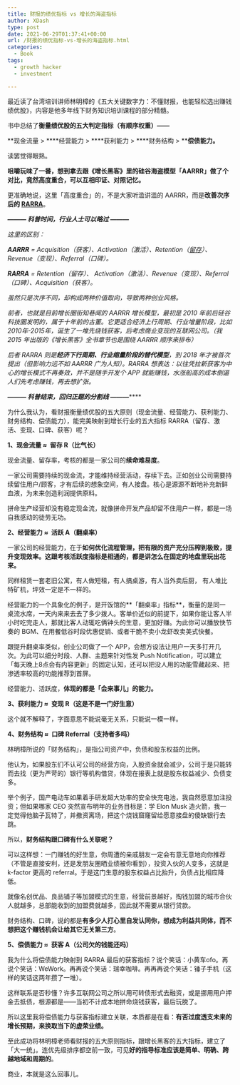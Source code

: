 ```yaml
---
title: 财报的绩优指标 vs 增长的海盗指标
author: XDash
type: post
date: 2021-06-29T01:37:41+00:00
url: /财报的绩优指标-vs-增长的海盗指标.html
categories:
  - Book
tags:
  - growth hacker
  - investment

---
```

 

最近读了台湾培训讲师林明樟的《五大关键数字力：不懂财报，也能轻松选出赚钱绩优股》，内容是他多年线下财务知识培训课程的部分精髓。

书中总结了**衡量绩优股的五大判定指标（有顺序权重）——**

**现金流量 >&nbsp;****经营能力 >&nbsp;****获利能力 >&nbsp;****财务结构 >&nbsp;****偿债能力。**

读罢觉得眼熟。

**咀嚼玩味了一番，想到拿去跟《增长黑客》里的硅谷海盗模型「AARRR」做了个对比，竟然高度重合，可以互相印证、对照记忆。**

更准确地说，这里「高度重合」的，不是大家听滥讲滥的 AARRR，而是**改善次序后的 <span class='wp_keywordlink'><a href="http://www.baidu.com" title="权重" rel="nofollow" target="_blank">RARRA</a></span>**。

_**———&nbsp;科普时间，行业人士可以略过 ———**_

_这里的区别：_

_**AARRR**&nbsp;= Acquisition（获客）、Activation（激活）、Retention（<span class='wp_keywordlink'><a href="http://www.baidu.com" title="权重" rel="nofollow" target="_blank">留存</a></span>）、Revenue（变现）、Referral（口碑）。_

_**RARRA**&nbsp;= Retention（留存）、 Activation（激活）、Revenue（变现）、Referral（口碑）、Acquisition（获客）。_

_虽然只是次序不同，却构成两种价值取向，导致两种创业风格。_

_前者，也就是目前增长圈街知巷闻的 AARRR 增长模型，最初是 2010 年前后硅谷科技圈发明的，属于十年前的古董。它更适合经济上行周期、行业增量阶段，比如2010年-2015年，诞生了一堆先烧钱获客，后考虑商业变现的互联网公司。（我 2015 年出版的《增长黑客》全书章节也是围绕 AARRR 顺序来排布）_

_后者 RARRA 则是**经济下行周期、行业缩量阶段的替代模型**，到 2018 年才被首次提出（但影响力远不如 AARRR 广为人知）。RARRA 想表达：以往凭拉新获客为中心的增长模式不再奏效，并不是随手开发个 APP 就能赚钱，水涨船高的成本倒逼人们先考虑赚钱，再去想扩张。_

_**——— 科普结束，回归正题的分割线 ———**_****

为什么我认为，看财报衡量绩优股的五大原则（现金流量、经营能力、获利能力、财务结构、偿债能力），能完美映射到增长行业的五大指标 RARRA（留存、激活、变现、口碑、获客）呢？

**1、现金流量 ≈&nbsp; 留存 R（比气长）**

现金流量、留存率，考核的都是一家公司的**续命难易度**。

一家公司需要持续的现金流，才能维持经营活动，存续下去。正如创业公司需要持续留住用户/顾客，才有后续的想象空间，有人接盘。核心是源源不断地补充新鲜血液，为未来创造利润提供原料。

拼命生产经营却没有稳定现金流，就像拼命开发产品却留不住用户一样，都是一场自我感动的徒劳无功。

**2、经营能力 ≈&nbsp; 活跃 A（翻桌率）**

一家公司的经营能力，在于**如何优化流程管理，把有限的资产充分压榨到极致，提升变现效率。**这跟考核活跃度指标是相通的，都是讲**怎么在固定的地盘里玩出花来。**

同样租赁一套老旧公寓，有人做短租，有人搞桌游，有人当外卖后厨， 有人堆比特矿机，坪效一定是不一样的。

经营能力的一个具象化的例子，是开饭馆的**「翻桌率」指标**，衡量的是同一桌流水席，一天内来来去去了多少拨人。客单价近似的前提下，如果你能让客人半小时吃完走人，那就比客人动辄吃俩钟头的生意，更加好赚。为此你可以播放快节奏的 BGM、在用餐低谷时段优惠促销、或者干脆不卖小龙虾改卖美式快餐。

跟提升翻桌率类似，创业公司做了一个 APP，会想方设法让用户一天多打开几次。为此可以细分时段、人群、主题来针对性发 Push Notification，可以建立「每天晚上8点会有内容更新」的固定认知，还可以把没人用的功能雪藏起来、把渗透率较高的功能推荐到首屏。

经营能力、活跃度，**体现的都是「会来事儿」的能力。**

**3、获利能力 ≈&nbsp; 变现 R（这是不是一门好生意）**

这个就不解释了，字面意思不能说毫无关系，只能说一模一样。

**4、财务结构 ≈&nbsp; 口碑 Referral（支持者多吗）**

林明樟所说的「财务结构」，是指公司资产中，负债和股东权益的比例。

他认为，如果股东们不认可公司的经营方向，入股资金就会减少，公司于是只能转而去找（更为严苛的）银行等机构借贷，体现在报表上就是股东权益减少、负债变多。

举个例子，国产电动车如果着手研发超大功率的安全快充电池，我自然愿意加注投资；但如果哪家 CEO 突然宣布明年的业务目标是：学 Elon Musk 造火箭，我一定觉得他脑子瓦特了，并撤资离场，把这个烧钱窟窿留给愿意接盘的傻缺银行去跳。

所以，**财务结构跟口碑有什么关联呢？**

可以这样想：一门赚钱的好生意，你周遭的亲戚朋友一定会有意无意地向你推荐（不管是直接安利，还是发朋友圈晒业绩被你看到），投资入伙的人变多，这就是 k-factor 更高的 referral。于是这门生意的股东权益占比抬升，负债占比相应降低。

就像名创优品、良品铺子等加盟模式的生意，经营前景越好，掏钱加盟的城市合伙人就越多，总部能收到的加盟费就越多，因此就不需要从银行贷款。

财务结构、口碑，说的都是**有多少人打心里自发认同你，想成为利益共同体，而不想把这个赚钱机会让给其它无关第三方**。

**5、偿债能力 ≈&nbsp; 获客 A（公司欠的钱能还吗）**

我为什么将偿债能力映射到 RARRA 最后的获客指标？说个笑话：小黄车ofo。再说个笑话：WeWork。再再说个笑话：瑞幸咖啡。再再再说个笑话：锤子手机（这样的笑话这两年攒了一堆）。

这样联系是否秒懂？许多互联网公司之所以用可转债形式去融资，或是挪用用户押金去抵债，根源都是——当初不计成本地拼命烧钱获客，最后玩脱了。

所以这里我将偿债能力与获客指标建立关联，本质都是在看：**有否过度透支未来的增长预期，来换取当下的虚荣业绩。**

至此成功将林明樟老师看财报的五大原则指标，跟增长黑客的五大指标，建立了「大一统」。连优先级排序都空前一致，可见**好的指导标准应该是简单、明确、跨越地域和周期的**。

商业，本就是这么回事儿。